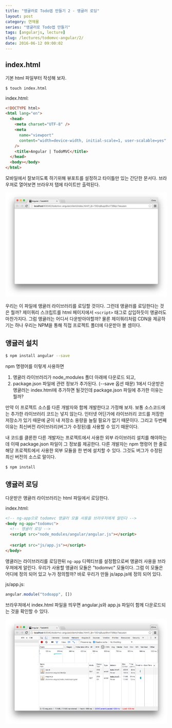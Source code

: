 ```yaml
---
title: "앵귤러로 Todo앱 만들기 2 - 앵귤러 로딩"
layout: post
category: 연재물
series: "앵귤러로 Todo앱 만들기"
tags: [angularjs, lecture]
slug: /lectures/todomvc-angular/2/
date: 2016-06-12 09:00:02
---
```


## index.html

기본 html 파일부터 작성해 보자.

```bash
$ touch index.html
```

index.html:

```html
<!DOCTYPE html>
<html lang="en">
  <head>
    <meta charset="UTF-8" />
    <meta
      name="viewport"
      content="width=device-width, initial-scale=1, user-scalable=yes"
    />
    <title>Angular | TodoMVC</title>
  </head>
  <body></body>
</html>
```

모바일에서 잘보이도록 하기위해 뷰포트를 설정하고 타이틀만 있는 간단한 문서다.
브라우져로 열어보면 브라우저 탭에 타이트만 출력된다.

![](/assets/imgs/2016/lecture-todomvc-angular-2-result1.png)

우리는 이 파일에 앵귤러 라이브러리를 로딩할 것이다.
그런데 앵귤러를 로딩한다는 것은 뭘까?
제이쿼리 스크립트를 html 페이지에서 `<script>` 태그로 삽입하듯이 앵귤러도 마찬가지다.
그럼 앵귤러는 어디서 다운받아야할까?
물론 제이쿼리처럼 CDN을 제공하기는 하나 우리는 NPM을 통해 직접 프로젝트 폴더에 다운받아 볼 셈이다.

## 앵귤러 설치

```bash
$ npm install angular --save
```

npm 명령어를 이렇게 사용하면

1. 앵귤러 라이브러리가 node_modules 폴더 아래에 다운로드 되고,
2. package.json 파일에 관련 정보가 추가된다. (--save 옵션 때문)
   1에서 다운받은 앵귤러는 index.html에 추가하면 될것인데 package.json 파일에 추가한 이유는 뭘까?

만약 이 프로젝트 소스를 다른 개발자와 함께 개발한다고 가정해 보자.
보통 소스코드에는 추가한 라이브러리 코드는 넣지 않는다.
인터넷 어딘가에 라이브러리 코드를 저장한 저장소가 있기 때문에 굳이 내 저장소 용량을 늘릴 필요가 없기 때문이다.
그리고 두번째 이유는 최신버전 라이브러리(버그가 수정된)를 사용할 수 있기 때문이다.

내 코드를 클론한 다른 개발자는 프로젝트에서 사용한 외부 라이브러리 설치를 해야하는데 이때 package.json 파일이 그 정보를 제공한다.
다른 개발자는 npm 명령어 한 줄로 해당 프로젝트에서 사용한 외부 모듈을 한 번에 설치할 수 있다.
그것도 버그가 수정된 최신 버전의 소스로 말이다.

```bash
$ npm install
```

## 앵귤러 로딩

다운받은 앵귤러 라이브러리는 html 파일에서 로딩한다.

index.html:

```html
<!-- ng-app으로 todomvc 앵귤러 모듈 사용을 브라우저에게 알린다 -->
<body ng-app="todomvc">
  <!-- 앵귤러 로딩 -->
  <script src="node_modules/angular/angular.js"></script>

  <script src="js/app.js"></script>
</body>
```

앵귤러는 라이브러리를 로딩한뒤 `ng-app` 디렉티브를 설정함으로써 앵귤러 사용을 브라우져에게 알린다.
우리가 사용할 앵귤러 모듈은 "todomvc" 모듈이다.
그럼 이 모듈은 어디에 정의 되어 있고 누가 정의할까?
바로 우리가 만들 js/app.js에 정의 되어 있다.

js/app.js:

```javascript
angular.module("todoapp", [])
```

브라우져에서 index.html 파일을 띄우면 angular.js와 app.js 파일이 함께 다운로드되는 것을 확인할 수 있다.

![](/assets/imgs/2016/lecture-todomvc-angular-2-result2.png)
